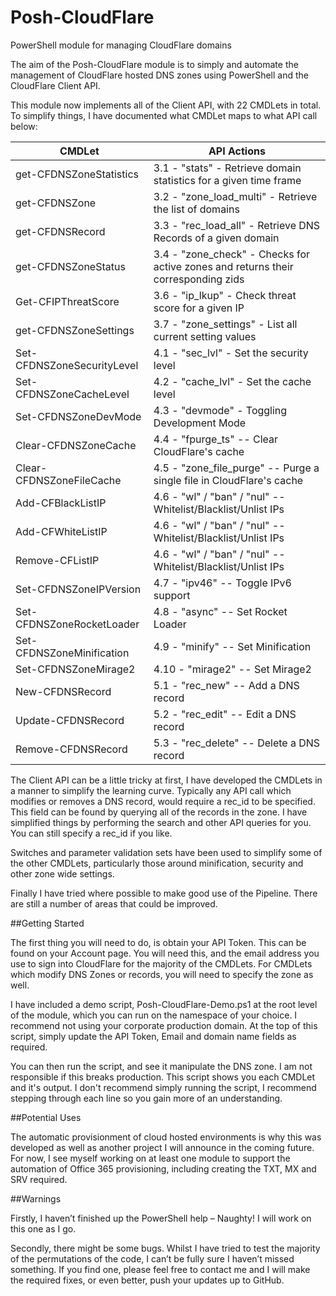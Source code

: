 # Posh-CloudFlare
PowerShell module for managing CloudFlare domains


The aim of the Posh-CloudFlare module is to simply and automate the management of CloudFlare hosted DNS zones using PowerShell and the CloudFlare Client API.

This module now implements all of the Client API, with 22 CMDLets in total. To simplify things, I have documented what CMDLet maps to what API call below:

CMDLet | API Actions
------------ | -------------
get-CFDNSZoneStatistics     | 3.1 - "stats" - Retrieve domain statistics for a given time frame
get-CFDNSZone               | 3.2 - "zone_load_multi" - Retrieve the list of domains
get-CFDNSRecord             | 3.3 - "rec_load_all" - Retrieve DNS Records of a given domain
get-CFDNSZoneStatus         | 3.4 - "zone_check" - Checks for active zones and returns their corresponding zids
Get-CFIPThreatScore         | 3.6 - "ip_lkup" - Check threat score for a given IP
get-CFDNSZoneSettings       | 3.7 - "zone_settings" - List all current setting values
Set-CFDNSZoneSecurityLevel  | 4.1 - "sec_lvl" - Set the security level
Set-CFDNSZoneCacheLevel     |4.2 - "cache_lvl" - Set the cache level
Set-CFDNSZoneDevMode        |4.3 - "devmode" - Toggling Development Mode
Clear-CFDNSZoneCache        |4.4 - "fpurge_ts" -- Clear CloudFlare's cache
Clear-CFDNSZoneFileCache    |4.5 - "zone_file_purge" -- Purge a single file in CloudFlare's cache
Add-CFBlackListIP           |4.6 - "wl" / "ban" / "nul" -- Whitelist/Blacklist/Unlist IPs
Add-CFWhiteListIP           |4.6 - "wl" / "ban" / "nul" -- Whitelist/Blacklist/Unlist IPs
Remove-CFListIP             |4.6 - "wl" / "ban" / "nul" -- Whitelist/Blacklist/Unlist IPs
Set-CFDNSZoneIPVersion      |4.7 - "ipv46" -- Toggle IPv6 support
Set-CFDNSZoneRocketLoader   |4.8 - "async" -- Set Rocket Loader
Set-CFDNSZoneMinification   |4.9 - "minify" -- Set Minification
Set-CFDNSZoneMirage2        |4.10 - "mirage2" -- Set Mirage2
New-CFDNSRecord             |5.1 - "rec_new" -- Add a DNS record
Update-CFDNSRecord          |5.2 - "rec_edit" -- Edit a DNS record
Remove-CFDNSRecord          |5.3 - "rec_delete" -- Delete a DNS record

The Client API can be a little tricky at first, I have developed the CMDLets in a manner to simplify the learning curve. Typically any API call which modifies or removes a DNS record, would require a rec_id to be specified. This field can be found by querying all of the records in the zone. I have simplified things by performing the search and other API queries for you. You can still specify a rec_id if you like.

Switches and parameter validation sets have been used to simplify some of the other CMDLets, particularly those around minification, security and other zone wide settings.

Finally I have tried where possible to make good use of the Pipeline. There are still a number of areas that could be improved.

##Getting Started

The first thing you will need to do, is obtain your API Token. This can be found on your Account page. You will need this, and the email address you use to sign into CloudFlare for the majority of the CMDLets. For CMDLets which modify DNS Zones or records, you will need to specify the zone as well.

I have included a demo script, Posh-CloudFlare-Demo.ps1 at the root level of the module, which you can run on the namespace of your choice. I recommend not using your corporate production domain. At the top of this script, simply update the API Token, Email and domain name fields as required.

You can then run the script, and see it manipulate the DNS zone. I am not responsible if this breaks production. This script shows you each CMDLet and it's output. I don't recommend simply running the script, I recommend stepping through each line so you gain more of an understanding.

##Potential Uses

The automatic provisionment of cloud hosted environments is why this was developed as well as another project I will announce in the coming future. For now, I see myself working on at least one module to support the automation of Office 365 provisioning, including creating the TXT, MX and SRV required.

##Warnings

Firstly, I haven’t finished up the PowerShell help – Naughty! I will work on this one as I go.

Secondly, there might be some bugs. Whilst I have tried to test the majority of the permutations of the code, I can’t be fully sure I haven’t missed something. If you find one, please feel free to contact me and I will make the required fixes, or even better, push your updates up to GitHub.
